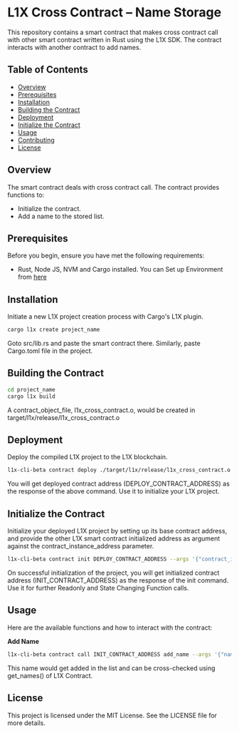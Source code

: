 # L1X Cross Contract – Name Storage

This repository contains a smart contract that makes cross contract call with other smart contract written in Rust using the L1X SDK. The contract interacts with another contract to add names.

## Table of Contents

- [Overview](#overview)
- [Prerequisites](#prerequisites)
- [Installation](#installation)
- [Building the Contract](#building-the-contract)
- [Deployment](#deployment)
- [Initialize the Contract](#initialize-the-contract)
- [Usage](#usage)
- [Contributing](#contributing)
- [License](#license)

## Overview

The smart contract deals with cross contract call. The contract provides functions to: 
- Initialize the contract. 
- Add a name to the stored list.

## Prerequisites

Before you begin, ensure you have met the following requirements:

- Rust, Node JS, NVM and Cargo installed. You can Set up Environment from [here](https://l1x-sdk.gitbook.io/l1x-developer-interface/v/interface-essentials/l1x-vm-sdk/l1x-native-sdk-for-l1x-vm/set-up-environment)

## Installation

Initiate a new L1X project creation process with Cargo's L1X plugin.
```sh
cargo l1x create project_name
```

Goto src/lib.rs and paste the smart contract there.
Similarly, paste Cargo.toml file in the project.

## Building the Contract
 ```sh
cd project_name
cargo l1x build
```
A contract_object_file, l1x_cross_contract.o, would be created in target/l1x/release/l1x_cross_contract.o

## Deployment

Deploy the compiled L1X project to the L1X blockchain.

```sh
l1x-cli-beta contract deploy ./target/l1x/release/l1x_cross_contract.o --endpoint https://v2-testnet-rpc.l1x.foundation
```
You will get deployed contract address (DEPLOY_CONTRACT_ADDRESS) as the response of the above command. Use it to initialize your L1X project.

## Initialize the Contract

Initialize your deployed L1X project by setting up its base contract address, and provide the other L1X smart contract initialized address as argument against the contract_instance_address parameter.

```sh
l1x-cli-beta contract init DEPLOY_CONTRACT_ADDRESS --args '{"contract_instance_address":" INIT_L1X_CONTRACT_ADDRESS "}' --endpoint https://v2-testnet-rpc.l1x.foundation --fee_limit 100000
```

On successful initialization of the project, you will get initialized contract address (INIT_CONTRACT_ADDRESS) as the response of the init command. Use it for further Readonly and State Changing Function calls.

## Usage

Here are the available functions and how to interact with the contract:

**Add Name**
```sh
l1x-cli-beta contract call INIT_CONTRACT_ADDRESS add_name --args '{"name":"XTalk"}' --endpoint https://v2-testnet-rpc.l1x.foundation --fee_limit 100000
```
This name would get added in the list and can be cross-checked using get_names() of L1X Contract.

## License
This project is licensed under the MIT License. See the LICENSE file for more details.

